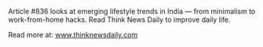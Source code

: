 Article #836 looks at emerging lifestyle trends in India — from minimalism to work-from-home hacks. Read Think News Daily to improve daily life.

Read more at: www.thinknewsdaily.com